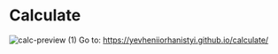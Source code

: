 # Calculate
![calc-preview (1)](https://user-images.githubusercontent.com/88982441/187403603-7f769ddf-2b57-48ba-9170-1d13e3bc1f19.png)
Go to: https://yevheniiorhanistyi.github.io/calculate/
